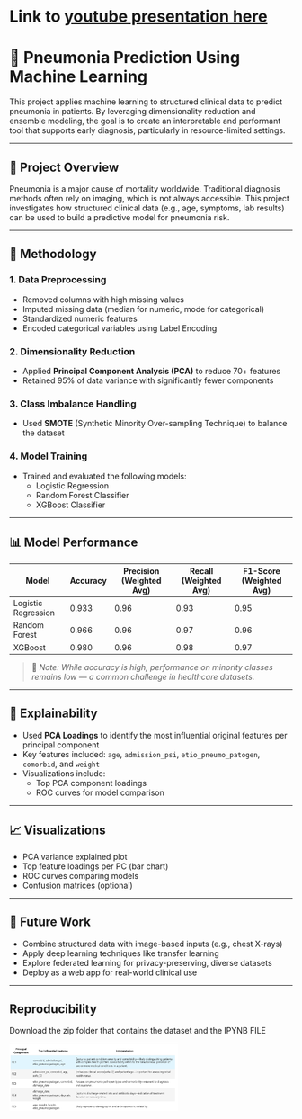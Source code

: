 # Link to [youtube presentation here](https://youtu.be/2D9aQgx6CSw)

# 🧠 Pneumonia Prediction Using Machine Learning

This project applies machine learning to structured clinical data to predict pneumonia in patients. By leveraging dimensionality reduction and ensemble modeling, the goal is to create an interpretable and performant tool that supports early diagnosis, particularly in resource-limited settings.

---

## 📌 Project Overview

Pneumonia is a major cause of mortality worldwide. Traditional diagnosis methods often rely on imaging, which is not always accessible. This project investigates how structured clinical data (e.g., age, symptoms, lab results) can be used to build a predictive model for pneumonia risk.

---

## 🧪 Methodology

### 1. **Data Preprocessing**
- Removed columns with high missing values
- Imputed missing data (median for numeric, mode for categorical)
- Standardized numeric features
- Encoded categorical variables using Label Encoding

### 2. **Dimensionality Reduction**
- Applied **Principal Component Analysis (PCA)** to reduce 70+ features
- Retained 95% of data variance with significantly fewer components

### 3. **Class Imbalance Handling**
- Used **SMOTE** (Synthetic Minority Over-sampling Technique) to balance the dataset

### 4. **Model Training**
- Trained and evaluated the following models:
  - Logistic Regression
  - Random Forest Classifier
  - XGBoost Classifier

---

## 📊 Model Performance

| Model               | Accuracy | Precision (Weighted Avg) | Recall (Weighted Avg) | F1-Score (Weighted Avg) |
|---------------------|----------|---------------------------|------------------------|--------------------------|
| Logistic Regression | 0.933    | 0.96                      | 0.93                   | 0.95                     |
| Random Forest       | 0.966    | 0.96                      | 0.97                   | 0.96                     |
| XGBoost             | 0.980    | 0.96                      | 0.98                   | 0.97                     |

> 📝 *Note: While accuracy is high, performance on minority classes remains low — a common challenge in healthcare datasets.*

---

## 🧬 Explainability

- Used **PCA Loadings** to identify the most influential original features per principal component
- Key features included: `age`, `admission_psi`, `etio_pneumo_patogen`, `comorbid`, and `weight`
- Visualizations include:
  - Top PCA component loadings
  - ROC curves for model comparison

---

## 📈 Visualizations

- PCA variance explained plot
- Top feature loadings per PC (bar chart)
- ROC curves comparing models
- Confusion matrices (optional)

---

## 🔮 Future Work

- Combine structured data with image-based inputs (e.g., chest X-rays)
- Apply deep learning techniques like transfer learning
- Explore federated learning for privacy-preserving, diverse datasets
- Deploy as a web app for real-world clinical use

---

## Reproducibility
Download the zip folder that contains the dataset and the IPYNB FILE

<img src="res.png" width="300">
